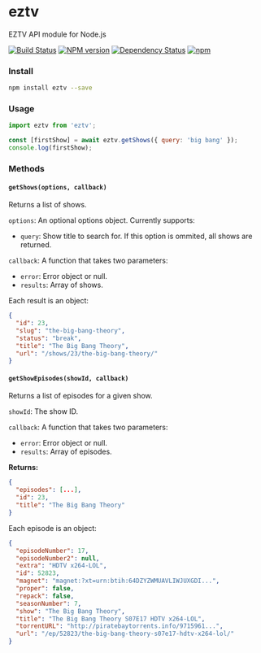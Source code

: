 eztv
========
EZTV API module for Node.js

[![Build Status](https://travis-ci.org/moesalih/node-eztv.svg?branch=master)](https://travis-ci.org/moesalih/node-eztv)
[![NPM version](https://badge.fury.io/js/eztv.svg)](http://badge.fury.io/js/eztv)
[![Dependency Status](https://img.shields.io/david/moesalih/node-eztv.svg)](https://david-dm.org/moesalih/node-eztv)
[![npm](https://img.shields.io/npm/dm/eztv.svg?maxAge=2592000)]()

### Install
```bash
npm install eztv --save
```

### Usage
```js
import eztv from 'eztv';

const [firstShow] = await eztv.getShows({ query: 'big bang' });
console.log(firstShow);
```

### Methods
#### `getShows(options, callback)`

Returns a list of shows.

`options`: An optional options object. Currently supports:

- `query`: Show title to search for. If this option is ommited, all shows are returned.

`callback`: A function that takes two parameters:

- `error`: Error object or null.
- `results`: Array of shows. 

Each result is an object:

```json
{
  "id": 23,
  "slug": "the-big-bang-theory",
  "status": "break",
  "title": "The Big Bang Theory",
  "url": "/shows/23/the-big-bang-theory/"
}
```

#### `getShowEpisodes(showId, callback)`

Returns a list of episodes for a given show.

`showId`: The show ID.

`callback`: A function that takes two parameters:

- `error`: Error object or null.
- `results`: Array of episodes.

**Returns:**

```json
{
  "episodes": [...],
  "id": 23,
  "title": "The Big Bang Theory"
}
```

Each episode is an object:

```json
{
  "episodeNumber": 17,
  "episodeNumber2": null,
  "extra": "HDTV x264-LOL",
  "id": 52823,
  "magnet": "magnet:?xt=urn:btih:64DZYZWMUAVLIWJUXGDI...",
  "proper": false,
  "repack": false,
  "seasonNumber": 7,
  "show": "The Big Bang Theory",
  "title": "The Big Bang Theory S07E17 HDTV x264-LOL",
  "torrentURL": "http://piratebaytorrents.info/9715961...",
  "url": "/ep/52823/the-big-bang-theory-s07e17-hdtv-x264-lol/"
}
```
